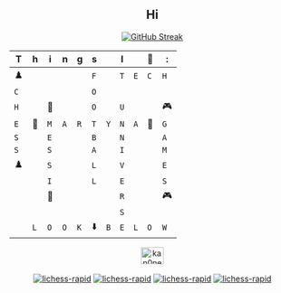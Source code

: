 <h2 align="center"> Hi </h2>
<div align="center">
  
<a href="https://git.io/streak-stats"><img src="https://github-readme-streak-stats.herokuapp.com?user=krzysztofkobra&theme=iceberg&card_width=456" alt="GitHub Streak" /></a>

|T|h|i|n|g|s||I||🤍|:|
| - | - | - | - | - | - | - | - | - | - | - |
|♟️ | | | | |`F`| |`T`|`E`|`C`|`H`| 
|`C`| | | | |`O`| | | | | | | |
|`H`| |🐐| | |`O`| |`U` || |🎮 | | | |
|`E`|🤍|`M`|`A`|`R`|`T`|`Y`|`N`|`A`|🤍| `G`|
|`S`| |`E`| | |`B`| |`N`| | |`A`|
|`S`| |`S`| | |`A`| |`I`| | |`M`|
|♟️| |`S`| | |`L`| |`V`| | |`E`|
| | |`I`| | |`L`| |`E`| | |`S` |
| | |🐐 | | | | |`R`| | |🎮 | 
| | | | | | | |`S`| | | |
| |`L`|`O`|`O`|`K` |⬇️ |`B`|`E`|`L`|`O`|`W`|

<a href="https://twitter.com/kobrakrzysztof" target="blank"><img align="center" src="https://raw.githubusercontent.com/rahuldkjain/github-profile-readme-generator/master/src/images/icons/Social/twitter.svg" alt="kan0nek" height="30" width="40" /></a><br><br>
[![lichess-rapid](https://lichess-shield.vercel.app/api?username=CHRISTOPHERTOKOKS123&format=bullet)](https://lichess.org/@/CHRISTOPHERTOKOKS123/perf/bullet)
[![lichess-rapid](https://lichess-shield.vercel.app/api?username=CHRISTOPHERTOKOKS123&format=blitz)](https://lichess.org/@/CHRISTOPHERTOKOKS123/perf/blitz)
[![lichess-rapid](https://lichess-shield.vercel.app/api?username=CHRISTOPHERTOKOKS123&format=rapid)](https://lichess.org/@/CHRISTOPHERTOKOKS123/perf/rapid)
[![lichess-rapid](https://lichess-shield.vercel.app/api?username=CHRISTOPHERTOKOKS123&format=classical)](https://lichess.org/@/CHRISTOPHERTOKOKS123/perf/classical)
</div>
